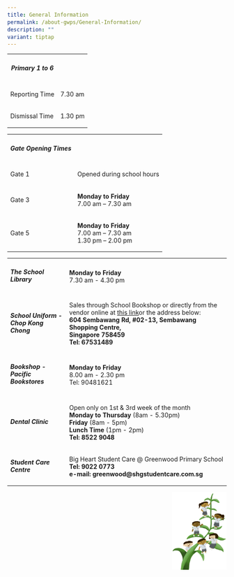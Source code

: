 ```yaml
---
title: General Information
permalink: /about-gwps/General-Information/
description: ""
variant: tiptap
---
```

<table style="minWidth: 50px">
<colgroup>
<col>
<col>
</colgroup>
<tbody>
<tr>
<th rowspan="1" colspan="1">
<h5>Primary 1 to 6</h5>
</th>
<th rowspan="1" colspan="1">
<p></p>
</th>
</tr>
<tr>
<td rowspan="1" colspan="1">
<p>Reporting Time</p>
</td>
<td rowspan="1" colspan="1">
<p>7.30 am</p>
</td>
</tr>
<tr>
<td rowspan="1" colspan="1">
<p>Dismissal Time</p>
</td>
<td rowspan="1" colspan="1">
<p>1.30 pm</p>
</td>
</tr>
</tbody>
</table>
<table style="minWidth: 50px">
<colgroup>
<col>
<col>
</colgroup>
<tbody>
<tr>
<th rowspan="1" colspan="1">
<h5>Gate Opening Times</h5>
</th>
<th rowspan="1" colspan="1">
<p></p>
</th>
</tr>
<tr>
<td rowspan="1" colspan="1">
<p>Gate 1</p>
</td>
<td rowspan="1" colspan="1">
<p>Opened during school hours</p>
</td>
</tr>
<tr>
<td rowspan="1" colspan="1">
<p>Gate 3</p>
</td>
<td rowspan="1" colspan="1">
<p><strong>Monday to Friday</strong>
<br>7.00 am – 7.30 am</p>
</td>
</tr>
<tr>
<td rowspan="1" colspan="1">
<p>Gate 5</p>
</td>
<td rowspan="1" colspan="1">
<p><strong>Monday to Friday</strong>
<br>7.00 am – 7.30 am
<br>1.30 pm – 2.00 pm</p>
</td>
</tr>
</tbody>
</table>
<table style="minWidth: 50px">
<colgroup>
<col>
<col>
</colgroup>
<tbody>
<tr>
<td rowspan="1" colspan="1">
<h5>The School Library</h5>
</td>
<td rowspan="1" colspan="1">
<p><strong>Monday to Friday</strong>
<br>7.30 am - 4.30 pm</p>
</td>
</tr>
<tr>
<td rowspan="1" colspan="1">
<h5>School Uniform - Chop Kong Chong</h5>
</td>
<td rowspan="1" colspan="1">
<p>Sales through School Bookshop or directly from the vendor online at
<a href="https://www.euniforms.com.sg/shop/product-category/primary-schools/gwps/" rel="noopener noreferrer nofollow" target="_blank">this link</a>or the address below:
<br><strong>604 Sembawang Rd, #02-13, Sembawang Shopping Centre, <br>Singapore 758459 <br>Tel: 67531489</strong>
</p>
</td>
</tr>
<tr>
<td rowspan="1" colspan="1">
<h5>Bookshop - Pacific Bookstores</h5>
</td>
<td rowspan="1" colspan="1">
<p><strong>Monday to Friday</strong>
<br>8.00 am - 2.30 pm
<br>Tel: 90481621</p>
</td>
</tr>
<tr>
<td rowspan="1" colspan="1">
<h5>Dental Clinic</h5>
</td>
<td rowspan="1" colspan="1">
<p>Open only on 1st &amp; 3rd week of the month
<br><strong>Monday to Thursday </strong>(8am - 5.30pm)
<br><strong>Friday </strong>(8am - 5pm)
<br><strong>Lunch Time </strong>(1pm - 2pm)
<br><strong>Tel: 8522 9048</strong>
</p>
</td>
</tr>
<tr>
<td rowspan="1" colspan="1">
<h5>Student Care Centre</h5>
</td>
<td rowspan="1" colspan="1">
<p>Big Heart Student Care @ Greenwood Primary School
<br><strong>Tel: 9022 0773 <br>e-mail: greenwood@shgstudentcare.com.sg</strong>
</p>
</td>
</tr>
</tbody>
</table>
<div class="isomer-image-wrapper">
<img style="width:25%;float:right" height="auto" width="100%" src="/images/Small%20logo/gwps%20children%20(1).png">
</div>
<p></p>